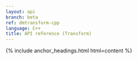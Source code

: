 ```yaml
---
layout: api
branch: beta
ref: dmtransform-cpp
language: C++
title: API reference (Transform)
---
```

{% include anchor_headings.html html=content %}